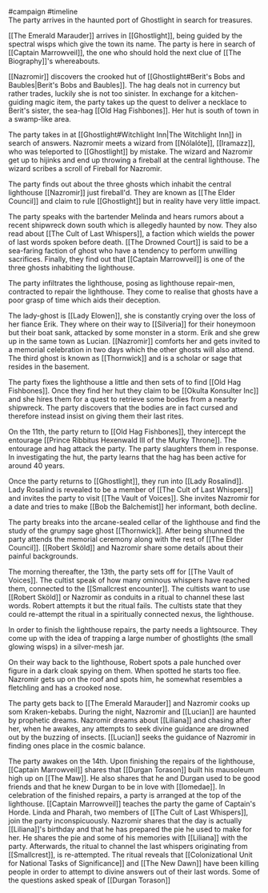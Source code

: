 #campaign #timeline 
<span  
class='ob-timelines'  
data-date='1344-02-10'  
data-title='Shadowed Shores'  
data-class='orange'  
data-img = 'Images/ghostlight2.jpg'  
data-type='range'>  
The party arrives in the haunted port of Ghostlight in search for treasures.
</span>

[[The Emerald Marauder]] arrives in [[Ghostlight]], being guided by the spectral wisps which give the town its name. The party is here in search of [[Captain Marrowveil]], the one who should hold the next clue of [[The Biography]]'s whereabouts.

[[Nazromir]] discovers the crooked hut of [[Ghostlight#Berit's Bobs and Baubles|Berit's Bobs and Baubles]]. The hag deals not in currency but rather trades, luckily she is not too sinister. In exchange for a kitchen-guiding magic item, the party takes up the quest to deliver a necklace to Berit's sister, the sea-hag [[Old Hag Fishbones]]. Her hut is south of town in a swamp-like area.

The party takes in at [[Ghostlight#Witchlight Inn|The Witchlight Inn]] in search of answers. Nazromir meets a wizard from [[Nólalóte]], [[Iramazz]], who was teleported to [[Ghostlight]] by mistake. The wizard and Nazromir get up to hijinks and end up throwing a fireball at the central lighthouse. The wizard scribes a scroll of Fireball for Nazromir.

The party finds out about the three ghosts which inhabit the central lighthouse [[Nazromir]] just fireball'd. They are known as [[The Elder Council]] and claim to rule [[Ghostlight]] but in reality have very little impact.

The party speaks with the bartender Melinda and hears rumors about a recent shipwreck down south which is allegedly haunted by now.  They also read about [[The Cult of Last Whispers]], a faction which wields the power of last words spoken before death. [[The Drowned Court]] is said to be a sea-faring faction of ghost who have a tendency to perform unwilling sacrifices. Finally, they find out that [[Captain Marrowveil]] is one of the three ghosts inhabiting the lighthouse.

The party infiltrates the lighthouse, posing as lighthouse repair-men, contracted to repair the lighthouse. They come to realise that ghosts have a poor grasp of time which aids their deception.

The lady-ghost is [[Lady Elowen]], she is constantly crying over the loss of her fiance Erik. They where on their way to [[Silveria]] for their honeymoon but their boat sank, attacked by some monster in a storm. Erik and she grew up in the same town as Lucian. [[Nazromir]] comforts her and gets invited to a memorial celebration in two days which the other ghosts will also attend. The third ghost is known as [[Thornwick]] and is a scholar or sage that resides in the basement.

The party fixes the lighthouse a little and then sets of to find [[Old Hag Fishbones]]. Once they find her hut they claim to be [[Okulta Konsulter Inc]] and she hires them for a quest to retrieve some bodies from a nearby shipwreck. The party discovers that the bodies are in fact cursed and therefore instead insist on giving them their last rites.

On the 11th, the party return to [[Old Hag Fishbones]], they intercept the entourage [[Prince Ribbitus Hexenwald III of the Murky Throne]]. The entourage and hag attack the party. The party slaughters them in response. In investigating the hut, the party learns that the hag has been active for around 40 years.

Once the party returns to [[Ghostlight]], they run into [[Lady Rosalind]]. Lady Rosalind is revealed to be a member of [[The Cult of Last Whispers]] and invites the party to visit [[The Vault of Voices]]. She invites Nazromir for a date and tries to make [[Bob the Balchemist]] her informant, both decline. 

The party breaks into the arcane-sealed cellar of the lighthouse and find the study of the grumpy sage ghost [[Thornwick]]. After being shunned the party attends the memorial ceremony along with the rest of [[The Elder Council]]. [[Robert Sköld]] and Nazromir share some details about their painful backgrounds. 

The morning thereafter, the 13th, the party sets off for [[The Vault of Voices]]. The cultist speak of how many ominous whispers have reached them, connected to the [[Smallcrest encounter]]. The cultists want to use [[Robert Sköld]] or Nazromir as conduits in a ritual to channel these last words. Robert attempts it but the ritual fails. The cultists state that they could re-attempt the ritual in a spiritually connected nexus, the lighthouse. 

In order to finish the lighthouse repairs, the party needs a lightsource. They come up with the idea of trapping a large number of ghostlights (the small glowing wisps) in a silver-mesh jar. 

On their way back to the lighthouse, Robert spots a pale hunched over figure in a dark cloak spying on them. When spotted he starts too flee. Nazromir gets up on the roof and spots him, he somewhat resembles a fletchling and has a crooked nose. 

The party gets back to [[The Emerald Marauder]] and Nazromir cooks up som Kraken-kebabs. During the night, Nazromir and [[Lucian]] are haunted by prophetic dreams. Nazromir dreams about [[Liliana]] and chasing after her, when he awakes, any attempts to seek divine guidance are drowned out by the buzzing of insects.  [[Lucian]] seeks the guidance of Nazromir in finding ones place in the cosmic balance. 

The party awakes on the 14th. Upon finishing the repairs of the lighthouse, [[Captain Marrowveil]] shares that [[Durgan Torason]] built his mausoleum high up on [[The Maw]]. He also shares that he and Durgan used to be good friends and that he knew Durgan to be in love with [[Iomedae]]. In celebration of the finished repairs, a party is arranged at the top of the lighthouse. [[Captain Marrowveil]] teaches the party the game of Captain's Horde. Linda and Pharah, two members of [[The Cult of Last Whispers]], join the party inconspicuously. Nazromir shares that the day is actually [[Liliana]]'s birthday and that he has prepared the pie he used to make for her. He shares the pie and some of his memories with [[Liliana]] with the party. Afterwards, the ritual to channel the last whispers originating from [[Smallcrest]], is re-attempted. The ritual reveals that [[Colonizational Unit for National Tasks of Significance]] and [[The New Dawn]] have been killing people in order to attempt to divine answers out of their last words. Some of the questions asked speak of [[Durgan Torason]]





